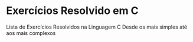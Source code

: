 # Exercícios Resolvido em C
Lista de Exercícios Resolvidos na Linguagem C
Desde os mais simples até aos mais complexos
